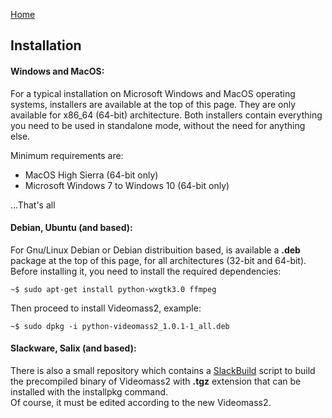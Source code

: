 [Home](index.md)

## Installation

#### Windows and MacOS:
For a typical installation on Microsoft Windows and MacOS operating systems, installers are available at the top of this page. They are only available for x86_64 (64-bit) architecture. Both installers contain everything you need to be used in standalone mode, without the need for anything else.

Minimum requirements are:
- MacOS High Sierra (64-bit only)
- Microsoft Windows 7 to Windows 10 (64-bit only)

...That's all

#### Debian, Ubuntu (and based):
For Gnu/Linux Debian or Debian distribuition based, is available a **.deb** package at the top of this page, for all architectures (32-bit and 64-bit). Before installing it, you need to install the required dependencies:

```
~$ sudo apt-get install python-wxgtk3.0 ffmpeg
```
Then proceed to install Videomass2, example:
```
~$ sudo dpkg -i python-videomass2_1.0.1-1_all.deb
```

#### Slackware, Salix (and based):
There is also a small repository which contains a [SlackBuild](https://github.com/jeanslack/slackbuilds/tree/master/Videomass) script to build the precompiled binary of Videomass2 with **.tgz** extension that can be installed with the installpkg command.    
Of course, it must be edited according to the new Videomass2.

